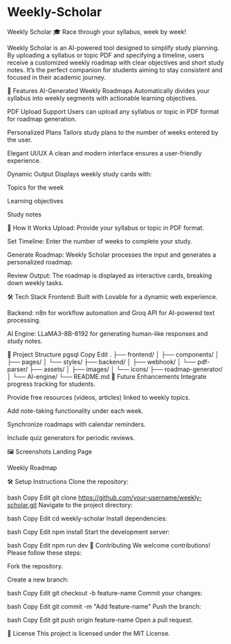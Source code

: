 # Weekly-Scholar
Weekly Scholar 🎓
Race through your syllabus, week by week!

Weekly Scholar is an AI-powered tool designed to simplify study planning. By uploading a syllabus or topic PDF and specifying a timeline, users receive a customized weekly roadmap with clear objectives and short study notes. It’s the perfect companion for students aiming to stay consistent and focused in their academic journey.

🚀 Features
AI-Generated Weekly Roadmaps
Automatically divides your syllabus into weekly segments with actionable learning objectives.

PDF Upload Support
Users can upload any syllabus or topic in PDF format for roadmap generation.

Personalized Plans
Tailors study plans to the number of weeks entered by the user.

Elegant UI/UX
A clean and modern interface ensures a user-friendly experience.

Dynamic Output
Displays weekly study cards with:

Topics for the week

Learning objectives

Study notes

🌟 How It Works
Upload: Provide your syllabus or topic in PDF format.

Set Timeline: Enter the number of weeks to complete your study.

Generate Roadmap: Weekly Scholar processes the input and generates a personalized roadmap.

Review Output: The roadmap is displayed as interactive cards, breaking down weekly tasks.

🛠️ Tech Stack
Frontend: Built with Lovable for a dynamic web experience.

Backend: n8n for workflow automation and Groq API for AI-powered text processing.

AI Engine: LLaMA3-8B-8192 for generating human-like responses and study notes.

📖 Project Structure
pgsql
Copy
Edit
.
├── frontend/
│   ├── components/
│   ├── pages/
│   └── styles/
├── backend/
│   ├── webhook/
│   └── pdf-parser/
├── assets/
│   ├── images/
│   └── icons/
├── roadmap-generator/
│   └── AI-engine/
└── README.md
🧩 Future Enhancements
Integrate progress tracking for students.

Provide free resources (videos, articles) linked to weekly topics.

Add note-taking functionality under each week.

Synchronize roadmaps with calendar reminders.

Include quiz generators for periodic reviews.

🖼️ Screenshots
Landing Page

Weekly Roadmap

🛠️ Setup Instructions
Clone the repository:

bash
Copy
Edit
git clone https://github.com/your-username/weekly-scholar.git
Navigate to the project directory:

bash
Copy
Edit
cd weekly-scholar
Install dependencies:

bash
Copy
Edit
npm install
Start the development server:

bash
Copy
Edit
npm run dev
📝 Contributing
We welcome contributions! Please follow these steps:

Fork the repository.

Create a new branch:

bash
Copy
Edit
git checkout -b feature-name
Commit your changes:

bash
Copy
Edit
git commit -m "Add feature-name"
Push the branch:

bash
Copy
Edit
git push origin feature-name
Open a pull request.

🤝 License
This project is licensed under the MIT License.
